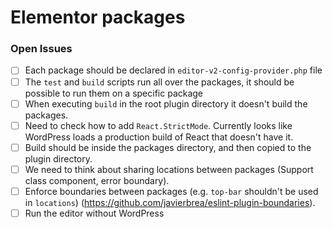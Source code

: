 # Elementor packages

### Open Issues
- [ ] Each package should be declared in `editor-v2-config-provider.php` file
- [ ] The `test` and `build` scripts run all over the packages, it should be possible to run them on a specific package
- [ ] When executing `build` in the root plugin directory it doesn't build the packages.
- [ ] Need to check how to add `React.StrictMode`. Currently looks like WordPress loads a production build of React that doesn't have it.
- [ ] Build should be inside the packages directory, and then copied to the plugin directory.
- [ ] We need to think about sharing locations between packages (Support class component, error boundary).
- [ ] Enforce boundaries between packages (e.g. `top-bar` shouldn't be used in `locations`) (https://github.com/javierbrea/eslint-plugin-boundaries).
- [ ] Run the editor without WordPress
